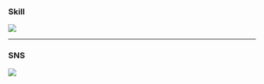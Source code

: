 ### Skill
<img src="https://img.shields.io/badge/Python-3776AB?style=flat-square&logo=Python&logoColor=FFFFFF"/>

---
### SNS
<a href="https://ram-zip.tistory.com" target="_blank"><img src="https://img.shields.io/badge/Tistory-FFFFFF?style=flat-square&logo=Tistory&logoColor=000000"/>
<!--
**huB-ram/huB-ram** is a ✨ _special_ ✨ repository because its `README.md` (this file) appears on your GitHub profile.

Here are some ideas to get you started:

- 🔭 I’m currently working on ...
- 🌱 I’m currently learning ...
- 👯 I’m looking to collaborate on ...
- 🤔 I’m looking for help with ...
- 💬 Ask me about ...
- 📫 How to reach me: ...
- 😄 Pronouns: ...
- ⚡ Fun fact: ...
-->

